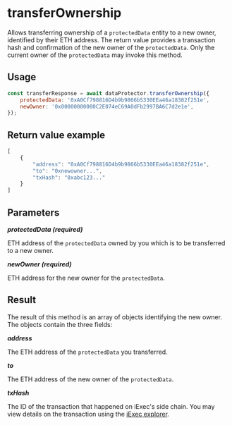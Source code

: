 # transferOwnership

Allows transferring ownership of a `protectedData` entity to a new owner, identified by their ETH address. The return value provides a transaction hash and confirmation of the new owner of the `protectedData`. Only the current owner of the `protectedData` may invoke this method.

## Usage

```javascript
const transferResponse = await dataProtector.transferOwnership({
    protectedData: '0xA0Cf798816D4b9b9866b5330EEa46a18382f251e',
    newOwner: '0x00000000000C2E074eC69A0dFb2997BA6C7d2e1e',
});
```

## Return value example

```javascript
[
    {
        "address": "0xA0Cf798816D4b9b9866b5330EEa46a18382f251e",
        "to": "0xnewowner...",
        "txHash": "0xabc123..."
    }
]
```

## Parameters

***protectedData (required)***

ETH address of the `protectedData` owned by you which is to be transferred to a new owner.

***newOwner (required)***

ETH address for the new owner for the `protectedData`.

## Result

The result of this method is an array of objects identifying the new owner. The objects contain the three fields:

***address***

The ETH address of the `protectedData` you transferred.

***to***

The ETH address of the new owner of the `protectedData`.

***txHash***

The ID of the transaction that happened on iExec's side chain. You may view details on the transaction using the [iExec explorer](https://explorer.iex.ec).